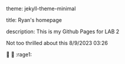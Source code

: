 theme: jekyll-theme-minimal

title: Ryan's homepage

description: This is my Github Pages for LAB 2

Not too thrilled about this  8/9/2023 03:26

💯 🥇 :rage1:
